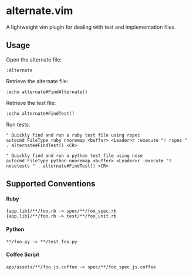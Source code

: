 # alternate.vim

A lightweight vim plugin for dealing with test and implementation files.

## Usage

Open the alternate file:

```vim
:Alternate
```

Retrieve the alternate file:

```vim
:echo alternate#FindAlternate()
```

Retrieve the test file:

```vim
:echo alternate#FindTest()
```

Run tests:

```vim
" Quickly find and run a ruby test file using rspec
autocmd FileType ruby nnoremap <buffer> <Leader>r :execute "! rspec " . alternate#FindTest() <CR>

" Quickly find and run a python test file using nose
autocmd FileType python nnoremap <buffer> <Leader>r :execute "! nosetests " . alternate#FindTest() <CR>
```

## Supported Conventions

#### Ruby

```
{app,lib}/**/foo.rb -> spec/**/foo_spec.rb
{app,lib}/**/foo.rb -> test/**/foo_unit.rb
```

#### Python

```
**/foo.py -> **/test_foo.py
```

#### Coffee Script

```
app/assets/**/foo.js.coffee -> spec/**/foo_spec.js.coffee
```

